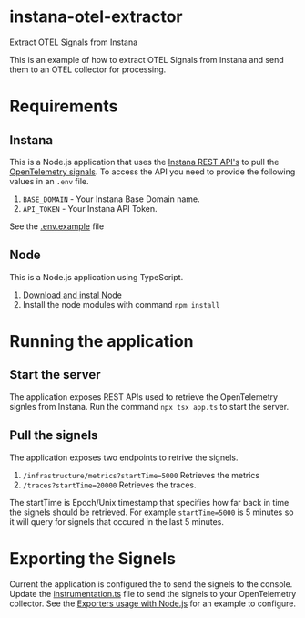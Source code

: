 # instana-otel-extractor
Extract OTEL Signals from Instana

This is an example of how to extract OTEL Signals from Instana and send them to an OTEL collector for processing.

# Requirements
## Instana
This is a Node.js application that uses the [Instana REST API's](https://www.ibm.com/docs/en/instana-observability/current?topic=apis-instana-rest-api) to pull the [OpenTelemetry signals](https://opentelemetry.io/docs/concepts/signals/). To access the API you need to provide the following values in an `.env` file.
1. `BASE_DOMAIN` - Your Instana Base Domain name.
2. `API_TOKEN` - Your Instana API Token.

See the [.env.example](.env.example) file

## Node
This is a Node.js application using TypeScript. 
1. [Download and instal Node](https://nodejs.org/en/download)  
2. Install the node modules with command `npm install`

# Running the application

## Start the server
The application exposes REST APIs used to retrieve the OpenTelemetry signles from Instana.  Run the command `npx tsx app.ts` to start the server.

## Pull the signels
The application exposes two endpoints to retrive the signels.
1. `/infrastructure/metrics?startTime=5000` Retrieves the metrics
2. `/traces?startTime=20000` Retrieves the traces.

The startTime is Epoch/Unix timestamp that specifies how far back in time the signels should be retrieved.  For example `startTime=5000` is 5 minutes so it will query for signels that occured in the last 5 minutes.

# Exporting the Signels
Current the application is configured the to send the signels to the console.  Update the [instrumentation.ts](./instrumentation.ts) file to send the signels to your OpenTelemetry collector.  See the [Exporters usage with Node.js](https://opentelemetry.io/docs/languages/js/exporters/#usage-with-nodejs) for an example to configure.
